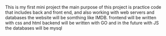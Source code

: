 This is my first mini project 
the main purpose of this project is practice code that includes back and front end, and also working with web servers and databases
the website will be somthing like IMDB.
frontend will be written with css and html 
backend will be written with GO and in the future with JS
the databases will be mysql 
